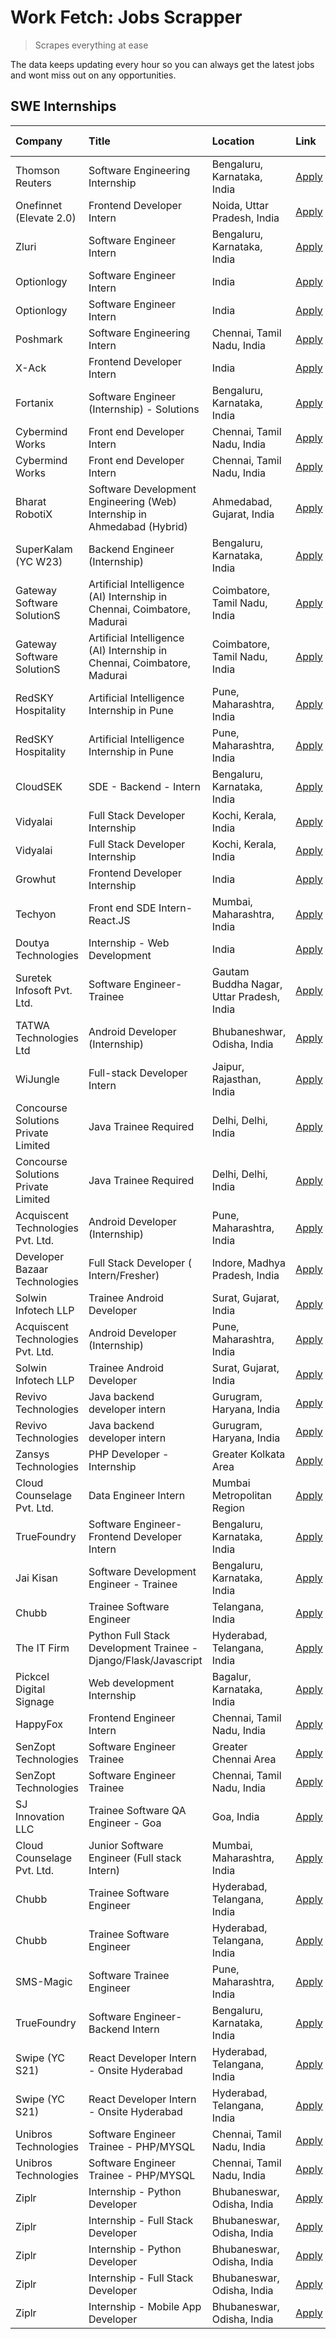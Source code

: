 # Work Fetch: Jobs Scrapper
> Scrapes everything at ease

The data keeps updating every hour so you can always get the latest jobs and wont miss out on any opportunities.

## SWE Internships
<!--START_SECTION:workfetch-->
| Company                             | Title                                                                   | Location                                  | Link                                                                                                                                                                                                                                                                                                    | Date Posted   |
|:------------------------------------|:------------------------------------------------------------------------|:------------------------------------------|:--------------------------------------------------------------------------------------------------------------------------------------------------------------------------------------------------------------------------------------------------------------------------------------------------------|:--------------|
| Thomson Reuters                     | Software Engineering Internship                                         | Bengaluru, Karnataka, India               | [Apply](https://in.linkedin.com/jobs/view/software-engineering-internship-at-thomson-reuters-3937116580?position=3&pageNum=0&refId=%2FB%2BH7Zkt8J4DbZzgP1B4fA%3D%3D&trackingId=UAiEQGUNrXgUvTlFQHIEBA%3D%3D&trk=public_jobs_jserp-result_search-card)                                                   | 2024-05-28    |
| Onefinnet (Elevate 2.0)             | Frontend Developer Intern                                               | Noida, Uttar Pradesh, India               | [Apply](https://in.linkedin.com/jobs/view/frontend-developer-intern-at-onefinnet-elevate-2-0-3936812708?position=49&pageNum=0&refId=%2FB%2BH7Zkt8J4DbZzgP1B4fA%3D%3D&trackingId=M6NA%2BTyXwcto%2Bspgab%2F3zw%3D%3D&trk=public_jobs_jserp-result_search-card)                                            | 2024-05-28    |
| Zluri                               | Software Engineer Intern                                                | Bengaluru, Karnataka, India               | [Apply](https://in.linkedin.com/jobs/view/software-engineer-intern-at-zluri-3935996498?position=39&pageNum=0&refId=%2FB%2BH7Zkt8J4DbZzgP1B4fA%3D%3D&trackingId=dmr4k%2B7jYvZvXYaP15SgJQ%3D%3D&trk=public_jobs_jserp-result_search-card)                                                                 | 2024-05-27    |
| Optionlogy                          | Software Engineer Intern                                                | India                                     | [Apply](https://in.linkedin.com/jobs/view/software-engineer-intern-at-optionlogy-3935949453?position=55&pageNum=0&refId=%2FB%2BH7Zkt8J4DbZzgP1B4fA%3D%3D&trackingId=BakT2%2BxwzeCG7hYt1duiXw%3D%3D&trk=public_jobs_jserp-result_search-card)                                                            | 2024-05-27    |
| Optionlogy                          | Software Engineer Intern                                                | India                                     | [Apply](https://in.linkedin.com/jobs/view/software-engineer-intern-at-optionlogy-3935949453?position=5&pageNum=5&refId=gWVpkqK27rEVYskQveTSmw%3D%3D&trackingId=DMQZvycYfV4J%2F5z52L5VXg%3D%3D&trk=public_jobs_jserp-result_search-card)                                                                 | 2024-05-27    |
| Poshmark                            | Software Engineering Intern                                             | Chennai, Tamil Nadu, India                | [Apply](https://in.linkedin.com/jobs/view/software-engineering-intern-at-poshmark-3846946793?position=23&pageNum=0&refId=%2FB%2BH7Zkt8J4DbZzgP1B4fA%3D%3D&trackingId=8F8LCnwwRGNQ%2BZBSHyZXcw%3D%3D&trk=public_jobs_jserp-result_search-card)                                                           | 2024-05-22    |
| X-Ack                               | Frontend Developer Intern                                               | India                                     | [Apply](https://in.linkedin.com/jobs/view/frontend-developer-intern-at-x-ack-3925983173?position=36&pageNum=0&refId=%2FB%2BH7Zkt8J4DbZzgP1B4fA%3D%3D&trackingId=QFB1g1JvwW41QlZEl%2FHSxQ%3D%3D&trk=public_jobs_jserp-result_search-card)                                                                | 2024-05-22    |
| Fortanix                            | Software Engineer (Internship) - Solutions                              | Bengaluru, Karnataka, India               | [Apply](https://in.linkedin.com/jobs/view/software-engineer-internship-solutions-at-fortanix-3930115670?position=13&pageNum=0&refId=%2FB%2BH7Zkt8J4DbZzgP1B4fA%3D%3D&trackingId=2d8HAd3sRY9ITwZUNGCJoQ%3D%3D&trk=public_jobs_jserp-result_search-card)                                                  | 2024-05-20    |
| Cybermind Works                     | Front end Developer Intern                                              | Chennai, Tamil Nadu, India                | [Apply](https://in.linkedin.com/jobs/view/front-end-developer-intern-at-cybermind-works-3926293396?position=52&pageNum=0&refId=%2FB%2BH7Zkt8J4DbZzgP1B4fA%3D%3D&trackingId=OWkZK170y0MDRVVVHqqEHA%3D%3D&trk=public_jobs_jserp-result_search-card)                                                       | 2024-05-15    |
| Cybermind Works                     | Front end Developer Intern                                              | Chennai, Tamil Nadu, India                | [Apply](https://in.linkedin.com/jobs/view/front-end-developer-intern-at-cybermind-works-3926293396?position=2&pageNum=5&refId=gWVpkqK27rEVYskQveTSmw%3D%3D&trackingId=qVzQkU%2F5cCZE1297ww8Xag%3D%3D&trk=public_jobs_jserp-result_search-card)                                                          | 2024-05-15    |
| Bharat RobotiX                      | Software Development Engineering (Web) Internship in Ahmedabad (Hybrid) | Ahmedabad, Gujarat, India                 | [Apply](https://in.linkedin.com/jobs/view/software-development-engineering-web-internship-in-ahmedabad-hybrid-at-bharat-robotix-3924897657?position=12&pageNum=0&refId=%2FB%2BH7Zkt8J4DbZzgP1B4fA%3D%3D&trackingId=Fl1fzRUZBV6d1WXDp08HdQ%3D%3D&trk=public_jobs_jserp-result_search-card)               | 2024-05-13    |
| SuperKalam (YC W23)                 | Backend Engineer (Internship)                                           | Bengaluru, Karnataka, India               | [Apply](https://in.linkedin.com/jobs/view/backend-engineer-internship-at-superkalam-yc-w23-3922671591?position=10&pageNum=0&refId=%2FB%2BH7Zkt8J4DbZzgP1B4fA%3D%3D&trackingId=PmHeHlmj%2FrwmAcEH7YFFnQ%3D%3D&trk=public_jobs_jserp-result_search-card)                                                  | 2024-05-11    |
| Gateway Software SolutionS          | Artificial Intelligence (AI) Internship in Chennai, Coimbatore, Madurai | Coimbatore, Tamil Nadu, India             | [Apply](https://in.linkedin.com/jobs/view/artificial-intelligence-ai-internship-in-chennai-coimbatore-madurai-at-gateway-software-solutions-3923756681?position=59&pageNum=0&refId=%2FB%2BH7Zkt8J4DbZzgP1B4fA%3D%3D&trackingId=StUnVbVRK2Vjy%2FrSQ4ELIA%3D%3D&trk=public_jobs_jserp-result_search-card) | 2024-05-11    |
| Gateway Software SolutionS          | Artificial Intelligence (AI) Internship in Chennai, Coimbatore, Madurai | Coimbatore, Tamil Nadu, India             | [Apply](https://in.linkedin.com/jobs/view/artificial-intelligence-ai-internship-in-chennai-coimbatore-madurai-at-gateway-software-solutions-3923756681?position=9&pageNum=5&refId=gWVpkqK27rEVYskQveTSmw%3D%3D&trackingId=ryak4dVD0YBMgxUiy1U2xw%3D%3D&trk=public_jobs_jserp-result_search-card)        | 2024-05-11    |
| RedSKY Hospitality                  | Artificial Intelligence Internship in Pune                              | Pune, Maharashtra, India                  | [Apply](https://in.linkedin.com/jobs/view/artificial-intelligence-internship-in-pune-at-redsky-hospitality-3923027279?position=60&pageNum=0&refId=%2FB%2BH7Zkt8J4DbZzgP1B4fA%3D%3D&trackingId=rdlT2kTooKXmZSK2VNsZOQ%3D%3D&trk=public_jobs_jserp-result_search-card)                                    | 2024-05-10    |
| RedSKY Hospitality                  | Artificial Intelligence Internship in Pune                              | Pune, Maharashtra, India                  | [Apply](https://in.linkedin.com/jobs/view/artificial-intelligence-internship-in-pune-at-redsky-hospitality-3923027279?position=10&pageNum=5&refId=gWVpkqK27rEVYskQveTSmw%3D%3D&trackingId=753voaHKIa6cIjCvQ9QEVg%3D%3D&trk=public_jobs_jserp-result_search-card)                                        | 2024-05-10    |
| CloudSEK                            | SDE - Backend - Intern                                                  | Bengaluru, Karnataka, India               | [Apply](https://in.linkedin.com/jobs/view/sde-backend-intern-at-cloudsek-3920377259?position=7&pageNum=0&refId=%2FB%2BH7Zkt8J4DbZzgP1B4fA%3D%3D&trackingId=jG85U%2FZW0SgrsG0e%2FLhBgw%3D%3D&trk=public_jobs_jserp-result_search-card)                                                                   | 2024-05-09    |
| Vidyalai                            | Full Stack Developer Internship                                         | Kochi, Kerala, India                      | [Apply](https://in.linkedin.com/jobs/view/full-stack-developer-internship-at-vidyalai-3917285346?position=26&pageNum=0&refId=%2FB%2BH7Zkt8J4DbZzgP1B4fA%3D%3D&trackingId=9IOLVS15WrcSZzEiDG97SA%3D%3D&trk=public_jobs_jserp-result_search-card)                                                         | 2024-05-08    |
| Vidyalai                            | Full Stack Developer Internship                                         | Kochi, Kerala, India                      | [Apply](https://in.linkedin.com/jobs/view/full-stack-developer-internship-at-vidyalai-3917285346?position=1&pageNum=2&refId=%2BZnwRRgbhRElaL4Ss9sMzQ%3D%3D&trackingId=9ZupFzbxAYUJ2mRRm8YrPA%3D%3D&trk=public_jobs_jserp-result_search-card)                                                            | 2024-05-08    |
| Growhut                             | Frontend Developer Internship                                           | India                                     | [Apply](https://in.linkedin.com/jobs/view/frontend-developer-internship-at-growhut-3916739895?position=9&pageNum=0&refId=%2FB%2BH7Zkt8J4DbZzgP1B4fA%3D%3D&trackingId=tzOeVr4G2yo9A4LI9GCYEQ%3D%3D&trk=public_jobs_jserp-result_search-card)                                                             | 2024-05-07    |
| Techyon                             | Front end SDE Intern- React.JS                                          | Mumbai, Maharashtra, India                | [Apply](https://in.linkedin.com/jobs/view/front-end-sde-intern-react-js-at-techyon-3917863085?position=48&pageNum=0&refId=%2FB%2BH7Zkt8J4DbZzgP1B4fA%3D%3D&trackingId=t6uN53SXLv0p%2F%2FgTvZmxiA%3D%3D&trk=public_jobs_jserp-result_search-card)                                                        | 2024-05-06    |
| Doutya Technologies                 | Internship - Web Development                                            | India                                     | [Apply](https://in.linkedin.com/jobs/view/internship-web-development-at-doutya-technologies-3915234831?position=47&pageNum=0&refId=%2FB%2BH7Zkt8J4DbZzgP1B4fA%3D%3D&trackingId=8JhmdGPlZouygcRXdjF3kA%3D%3D&trk=public_jobs_jserp-result_search-card)                                                   | 2024-05-05    |
| Suretek Infosoft Pvt. Ltd.          | Software Engineer-Trainee                                               | Gautam Buddha Nagar, Uttar Pradesh, India | [Apply](https://in.linkedin.com/jobs/view/software-engineer-trainee-at-suretek-infosoft-pvt-ltd-3916999948?position=17&pageNum=0&refId=%2FB%2BH7Zkt8J4DbZzgP1B4fA%3D%3D&trackingId=6bXX1CgrziLIQobMUXwYrg%3D%3D&trk=public_jobs_jserp-result_search-card)                                               | 2024-05-04    |
| TATWA Technologies Ltd              | Android Developer (Internship)                                          | Bhubaneshwar, Odisha, India               | [Apply](https://in.linkedin.com/jobs/view/android-developer-internship-at-tatwa-technologies-ltd-3916999962?position=45&pageNum=0&refId=%2FB%2BH7Zkt8J4DbZzgP1B4fA%3D%3D&trackingId=8%2B4urraLTTwNqDIWUThpYg%3D%3D&trk=public_jobs_jserp-result_search-card)                                            | 2024-05-04    |
| WiJungle                            | Full-stack Developer Intern                                             | Jaipur, Rajasthan, India                  | [Apply](https://in.linkedin.com/jobs/view/full-stack-developer-intern-at-wijungle-3912864543?position=38&pageNum=0&refId=%2FB%2BH7Zkt8J4DbZzgP1B4fA%3D%3D&trackingId=FWundLUETZixjXFE2765jA%3D%3D&trk=public_jobs_jserp-result_search-card)                                                             | 2024-05-01    |
| Concourse Solutions Private Limited | Java Trainee Required                                                   | Delhi, Delhi, India                       | [Apply](https://in.linkedin.com/jobs/view/java-trainee-required-at-concourse-solutions-private-limited-3912869388?position=56&pageNum=0&refId=%2FB%2BH7Zkt8J4DbZzgP1B4fA%3D%3D&trackingId=rKQmA6UY80trAcrJ2XRb8g%3D%3D&trk=public_jobs_jserp-result_search-card)                                        | 2024-05-01    |
| Concourse Solutions Private Limited | Java Trainee Required                                                   | Delhi, Delhi, India                       | [Apply](https://in.linkedin.com/jobs/view/java-trainee-required-at-concourse-solutions-private-limited-3912869388?position=6&pageNum=5&refId=gWVpkqK27rEVYskQveTSmw%3D%3D&trackingId=jl53ZgSbY2BaZvmT6SmivQ%3D%3D&trk=public_jobs_jserp-result_search-card)                                             | 2024-05-01    |
| Acquiscent Technologies Pvt. Ltd.   | Android Developer (Internship)                                          | Pune, Maharashtra, India                  | [Apply](https://in.linkedin.com/jobs/view/android-developer-internship-at-acquiscent-technologies-pvt-ltd-3909395375?position=27&pageNum=0&refId=%2FB%2BH7Zkt8J4DbZzgP1B4fA%3D%3D&trackingId=e14ow8QHSKj87QzoWnv6cQ%3D%3D&trk=public_jobs_jserp-result_search-card)                                     | 2024-04-26    |
| Developer Bazaar Technologies       | Full Stack Developer ( Intern/Fresher)                                  | Indore, Madhya Pradesh, India             | [Apply](https://in.linkedin.com/jobs/view/full-stack-developer-intern-fresher-at-developer-bazaar-technologies-3911563564?position=46&pageNum=0&refId=%2FB%2BH7Zkt8J4DbZzgP1B4fA%3D%3D&trackingId=6STfP20d14n9q4tIqwZvqQ%3D%3D&trk=public_jobs_jserp-result_search-card)                                | 2024-04-26    |
| Solwin Infotech LLP                 | Trainee Android Developer                                               | Surat, Gujarat, India                     | [Apply](https://in.linkedin.com/jobs/view/trainee-android-developer-at-solwin-infotech-llp-3909398018?position=54&pageNum=0&refId=%2FB%2BH7Zkt8J4DbZzgP1B4fA%3D%3D&trackingId=ucYRG5u5Q%2FJGtXNCyNF%2FBA%3D%3D&trk=public_jobs_jserp-result_search-card)                                                | 2024-04-26    |
| Acquiscent Technologies Pvt. Ltd.   | Android Developer (Internship)                                          | Pune, Maharashtra, India                  | [Apply](https://in.linkedin.com/jobs/view/android-developer-internship-at-acquiscent-technologies-pvt-ltd-3909395375?position=2&pageNum=2&refId=%2BZnwRRgbhRElaL4Ss9sMzQ%3D%3D&trackingId=0JcbWfJEIcvvOoJ2zCHiww%3D%3D&trk=public_jobs_jserp-result_search-card)                                        | 2024-04-26    |
| Solwin Infotech LLP                 | Trainee Android Developer                                               | Surat, Gujarat, India                     | [Apply](https://in.linkedin.com/jobs/view/trainee-android-developer-at-solwin-infotech-llp-3909398018?position=4&pageNum=5&refId=gWVpkqK27rEVYskQveTSmw%3D%3D&trackingId=lU%2FxrkRv5eiIlFez3xU2Vg%3D%3D&trk=public_jobs_jserp-result_search-card)                                                       | 2024-04-26    |
| Revivo Technologies                 | Java backend developer intern                                           | Gurugram, Haryana, India                  | [Apply](https://in.linkedin.com/jobs/view/java-backend-developer-intern-at-revivo-technologies-3906034446?position=29&pageNum=0&refId=%2FB%2BH7Zkt8J4DbZzgP1B4fA%3D%3D&trackingId=%2F67aezDNL0kIwq8YhdChig%3D%3D&trk=public_jobs_jserp-result_search-card)                                              | 2024-04-19    |
| Revivo Technologies                 | Java backend developer intern                                           | Gurugram, Haryana, India                  | [Apply](https://in.linkedin.com/jobs/view/java-backend-developer-intern-at-revivo-technologies-3906034446?position=4&pageNum=2&refId=%2BZnwRRgbhRElaL4Ss9sMzQ%3D%3D&trackingId=04NYlDb5Zh1GTURZB9BL1w%3D%3D&trk=public_jobs_jserp-result_search-card)                                                   | 2024-04-19    |
| Zansys Technologies                 | PHP Developer - Internship                                              | Greater Kolkata Area                      | [Apply](https://in.linkedin.com/jobs/view/php-developer-internship-at-zansys-technologies-3897753239?position=9&pageNum=7&refId=3VRp9rnKodSLX7cBvV9R9g%3D%3D&trackingId=o9GRo%2B8I88lsI85IWSTDuA%3D%3D&trk=public_jobs_jserp-result_search-card)                                                        | 2024-04-15    |
| Cloud Counselage Pvt. Ltd.          | Data Engineer Intern                                                    | Mumbai Metropolitan Region                | [Apply](https://in.linkedin.com/jobs/view/data-engineer-intern-at-cloud-counselage-pvt-ltd-3892875231?position=6&pageNum=7&refId=3VRp9rnKodSLX7cBvV9R9g%3D%3D&trackingId=wAj0hB3ReLeuzluA%2Ba0wIA%3D%3D&trk=public_jobs_jserp-result_search-card)                                                       | 2024-04-11    |
| TrueFoundry                         | Software Engineer- Frontend Developer Intern                            | Bengaluru, Karnataka, India               | [Apply](https://in.linkedin.com/jobs/view/software-engineer-frontend-developer-intern-at-truefoundry-3887320206?position=14&pageNum=0&refId=%2FB%2BH7Zkt8J4DbZzgP1B4fA%3D%3D&trackingId=Hs%2FryJhe%2Fi8PvyKyhsjwOw%3D%3D&trk=public_jobs_jserp-result_search-card)                                      | 2024-04-05    |
| Jai Kisan                           | Software Development Engineer - Trainee                                 | Bengaluru, Karnataka, India               | [Apply](https://in.linkedin.com/jobs/view/software-development-engineer-trainee-at-jai-kisan-3913911193?position=15&pageNum=0&refId=%2FB%2BH7Zkt8J4DbZzgP1B4fA%3D%3D&trackingId=KPKHtFhihX951QkQsqFG2g%3D%3D&trk=public_jobs_jserp-result_search-card)                                                  | 2024-04-04    |
| Chubb                               | Trainee Software Engineer                                               | Telangana, India                          | [Apply](https://in.linkedin.com/jobs/view/trainee-software-engineer-at-chubb-3909641440?position=16&pageNum=0&refId=%2FB%2BH7Zkt8J4DbZzgP1B4fA%3D%3D&trackingId=q7F3Nyl5vUdg1JZBTGjExg%3D%3D&trk=public_jobs_jserp-result_search-card)                                                                  | 2024-03-30    |
| The IT Firm                         | Python Full Stack Development Trainee - Django/Flask/Javascript         | Hyderabad, Telangana, India               | [Apply](https://in.linkedin.com/jobs/view/python-full-stack-development-trainee-django-flask-javascript-at-the-it-firm-3864185812?position=2&pageNum=7&refId=3VRp9rnKodSLX7cBvV9R9g%3D%3D&trackingId=KZ2XPMFvBWycuxNhmKwJeQ%3D%3D&trk=public_jobs_jserp-result_search-card)                             | 2024-03-22    |
| Pickcel Digital Signage             | Web development Internship                                              | Bagalur, Karnataka, India                 | [Apply](https://in.linkedin.com/jobs/view/web-development-internship-at-pickcel-digital-signage-3849506118?position=44&pageNum=0&refId=%2FB%2BH7Zkt8J4DbZzgP1B4fA%3D%3D&trackingId=WdiXH7JVP652ugwL4%2B78HA%3D%3D&trk=public_jobs_jserp-result_search-card)                                             | 2024-03-08    |
| HappyFox                            | Frontend Engineer Intern                                                | Chennai, Tamil Nadu, India                | [Apply](https://in.linkedin.com/jobs/view/frontend-engineer-intern-at-happyfox-3848357951?position=42&pageNum=0&refId=%2FB%2BH7Zkt8J4DbZzgP1B4fA%3D%3D&trackingId=W1ILqRFepNuV20%2BGleVdMA%3D%3D&trk=public_jobs_jserp-result_search-card)                                                              | 2024-03-07    |
| SenZopt Technologies                | Software Engineer Trainee                                               | Greater Chennai Area                      | [Apply](https://in.linkedin.com/jobs/view/software-engineer-trainee-at-senzopt-technologies-3827688781?position=24&pageNum=0&refId=%2FB%2BH7Zkt8J4DbZzgP1B4fA%3D%3D&trackingId=OfeMjBUqYvu5k1h7J%2BkJPg%3D%3D&trk=public_jobs_jserp-result_search-card)                                                 | 2024-02-12    |
| SenZopt Technologies                | Software Engineer Trainee                                               | Chennai, Tamil Nadu, India                | [Apply](https://in.linkedin.com/jobs/view/software-engineer-trainee-at-senzopt-technologies-3827686880?position=41&pageNum=0&refId=%2FB%2BH7Zkt8J4DbZzgP1B4fA%3D%3D&trackingId=YiQQ4b6QO1i%2Fyq92JsmR6Q%3D%3D&trk=public_jobs_jserp-result_search-card)                                                 | 2024-02-12    |
| SJ Innovation LLC                   | Trainee Software QA Engineer - Goa                                      | Goa, India                                | [Apply](https://in.linkedin.com/jobs/view/trainee-software-qa-engineer-goa-at-sj-innovation-llc-3804578231?position=1&pageNum=7&refId=3VRp9rnKodSLX7cBvV9R9g%3D%3D&trackingId=%2BXQ80BElCJMPh4bMGu4Rzw%3D%3D&trk=public_jobs_jserp-result_search-card)                                                  | 2024-01-18    |
| Cloud Counselage Pvt. Ltd.          | Junior Software Engineer (Full stack Intern)                            | Mumbai, Maharashtra, India                | [Apply](https://in.linkedin.com/jobs/view/junior-software-engineer-full-stack-intern-at-cloud-counselage-pvt-ltd-3803132814?position=20&pageNum=0&refId=%2FB%2BH7Zkt8J4DbZzgP1B4fA%3D%3D&trackingId=3lvLCFsbTrUzkaUdKClhIA%3D%3D&trk=public_jobs_jserp-result_search-card)                              | 2024-01-11    |
| Chubb                               | Trainee Software Engineer                                               | Hyderabad, Telangana, India               | [Apply](https://in.linkedin.com/jobs/view/trainee-software-engineer-at-chubb-3811550279?position=57&pageNum=0&refId=%2FB%2BH7Zkt8J4DbZzgP1B4fA%3D%3D&trackingId=WI2MfMx2luLydRLTgLLlkg%3D%3D&trk=public_jobs_jserp-result_search-card)                                                                  | 2023-12-28    |
| Chubb                               | Trainee Software Engineer                                               | Hyderabad, Telangana, India               | [Apply](https://in.linkedin.com/jobs/view/trainee-software-engineer-at-chubb-3811550279?position=7&pageNum=5&refId=gWVpkqK27rEVYskQveTSmw%3D%3D&trackingId=DIvcwfwhbm2VQkToYbRyyg%3D%3D&trk=public_jobs_jserp-result_search-card)                                                                       | 2023-12-28    |
| SMS-Magic                           | Software Trainee Engineer                                               | Pune, Maharashtra, India                  | [Apply](https://in.linkedin.com/jobs/view/software-trainee-engineer-at-sms-magic-3761409781?position=22&pageNum=0&refId=%2FB%2BH7Zkt8J4DbZzgP1B4fA%3D%3D&trackingId=7cpmfd3StQnaC%2FV5SHgBTw%3D%3D&trk=public_jobs_jserp-result_search-card)                                                            | 2023-11-16    |
| TrueFoundry                         | Software Engineer-Backend Intern                                        | Bengaluru, Karnataka, India               | [Apply](https://in.linkedin.com/jobs/view/software-engineer-backend-intern-at-truefoundry-3779508170?position=21&pageNum=0&refId=%2FB%2BH7Zkt8J4DbZzgP1B4fA%3D%3D&trackingId=3yVnmwNOGPYpRYRrJfaviA%3D%3D&trk=public_jobs_jserp-result_search-card)                                                     | 2023-11-10    |
| Swipe (YC S21)                      | React Developer Intern - Onsite Hyderabad                               | Hyderabad, Telangana, India               | [Apply](https://in.linkedin.com/jobs/view/react-developer-intern-onsite-hyderabad-at-swipe-yc-s21-3737600089?position=30&pageNum=0&refId=%2FB%2BH7Zkt8J4DbZzgP1B4fA%3D%3D&trackingId=LNGO5M8nJjmxcDbh24bu4A%3D%3D&trk=public_jobs_jserp-result_search-card)                                             | 2023-10-13    |
| Swipe (YC S21)                      | React Developer Intern - Onsite Hyderabad                               | Hyderabad, Telangana, India               | [Apply](https://in.linkedin.com/jobs/view/react-developer-intern-onsite-hyderabad-at-swipe-yc-s21-3737600089?position=5&pageNum=2&refId=%2BZnwRRgbhRElaL4Ss9sMzQ%3D%3D&trackingId=DmSYayUwiwrz5rgkc93SEw%3D%3D&trk=public_jobs_jserp-result_search-card)                                                | 2023-10-13    |
| Unibros Technologies                | Software Engineer Trainee - PHP/MYSQL                                   | Chennai, Tamil Nadu, India                | [Apply](https://in.linkedin.com/jobs/view/software-engineer-trainee-php-mysql-at-unibros-technologies-3656599241?position=28&pageNum=0&refId=%2FB%2BH7Zkt8J4DbZzgP1B4fA%3D%3D&trackingId=JGJMGAWin9ZX2Wqlw8NxTg%3D%3D&trk=public_jobs_jserp-result_search-card)                                         | 2023-06-12    |
| Unibros Technologies                | Software Engineer Trainee - PHP/MYSQL                                   | Chennai, Tamil Nadu, India                | [Apply](https://in.linkedin.com/jobs/view/software-engineer-trainee-php-mysql-at-unibros-technologies-3656599241?position=3&pageNum=2&refId=%2BZnwRRgbhRElaL4Ss9sMzQ%3D%3D&trackingId=eYzkYX2k8tsIK1CctVviog%3D%3D&trk=public_jobs_jserp-result_search-card)                                            | 2023-06-12    |
| Ziplr                               | Internship - Python Developer                                           | Bhubaneswar, Odisha, India                | [Apply](https://in.linkedin.com/jobs/view/internship-python-developer-at-ziplr-3645677592?position=51&pageNum=0&refId=%2FB%2BH7Zkt8J4DbZzgP1B4fA%3D%3D&trackingId=WOsscH9OA%2Bnh5OTwBczakQ%3D%3D&trk=public_jobs_jserp-result_search-card)                                                              | 2023-06-02    |
| Ziplr                               | Internship - Full Stack Developer                                       | Bhubaneswar, Odisha, India                | [Apply](https://in.linkedin.com/jobs/view/internship-full-stack-developer-at-ziplr-3645675705?position=58&pageNum=0&refId=%2FB%2BH7Zkt8J4DbZzgP1B4fA%3D%3D&trackingId=4gYgDtafDccJtQfpdPzYDA%3D%3D&trk=public_jobs_jserp-result_search-card)                                                            | 2023-06-02    |
| Ziplr                               | Internship - Python Developer                                           | Bhubaneswar, Odisha, India                | [Apply](https://in.linkedin.com/jobs/view/internship-python-developer-at-ziplr-3645677592?position=1&pageNum=5&refId=gWVpkqK27rEVYskQveTSmw%3D%3D&trackingId=nJ7c606AAEFikzlb06d6dA%3D%3D&trk=public_jobs_jserp-result_search-card)                                                                     | 2023-06-02    |
| Ziplr                               | Internship - Full Stack Developer                                       | Bhubaneswar, Odisha, India                | [Apply](https://in.linkedin.com/jobs/view/internship-full-stack-developer-at-ziplr-3645675705?position=8&pageNum=5&refId=gWVpkqK27rEVYskQveTSmw%3D%3D&trackingId=6KHbz9LO%2F7FlRJ9rjed8UA%3D%3D&trk=public_jobs_jserp-result_search-card)                                                               | 2023-06-02    |
| Ziplr                               | Internship - Mobile App Developer                                       | Bhubaneswar, Odisha, India                | [Apply](https://in.linkedin.com/jobs/view/internship-mobile-app-developer-at-ziplr-3618474948?position=3&pageNum=7&refId=3VRp9rnKodSLX7cBvV9R9g%3D%3D&trackingId=pntmlihwnLzoID2DpQr7gg%3D%3D&trk=public_jobs_jserp-result_search-card)                                                                 | 2023-05-03    |
<!--END_SECTION:workfetch-->
